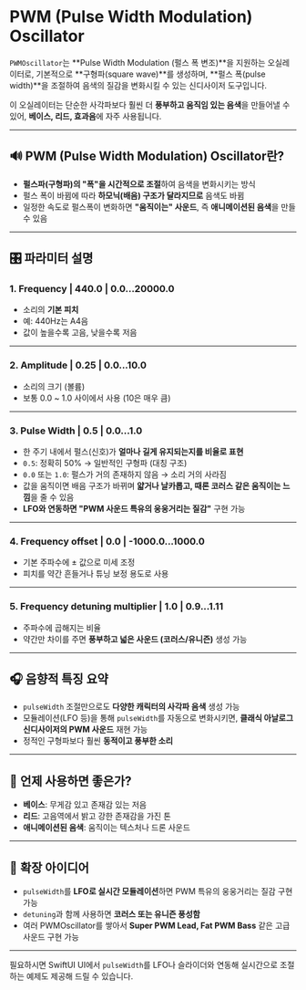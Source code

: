 # PWM (Pulse Width Modulation) Oscillator

`PWMOscillator`는 \*\*Pulse Width Modulation (펄스 폭 변조)\*\*을 지원하는 오실레이터로, 기본적으로 \*\*구형파(square wave)\*\*를 생성하며, \*\*펄스 폭(pulse width)\*\*을 조절하여 음색의 질감을 변화시킬 수 있는 신디사이저 도구입니다.

이 오실레이터는 단순한 사각파보다 훨씬 더 **풍부하고 움직임 있는 음색**을 만들어낼 수 있어, **베이스, 리드, 효과음**에 자주 사용됩니다.

---

## 🔊 PWM (Pulse Width Modulation) Oscillator란?

* **펄스파(구형파)의 "폭"을 시간적으로 조절**하여 음색을 변화시키는 방식
* 펄스 폭이 바뀜에 따라 **하모닉(배음) 구조가 달라지므로** 음색도 바뀜
* 일정한 속도로 펄스폭이 변화하면 **"움직이는" 사운드**, 즉 **애니메이션된 음색**을 만들 수 있음

---

## 🎛 파라미터 설명

### 1. **Frequency | 440.0 | 0.0...20000.0**

* 소리의 **기본 피치**
* 예: 440Hz는 A4음
* 값이 높을수록 고음, 낮을수록 저음

---

### 2. **Amplitude | 0.25 | 0.0...10.0**

* 소리의 크기 (볼륨)
* 보통 0.0 \~ 1.0 사이에서 사용 (10은 매우 큼)

---

### 3. **Pulse Width | 0.5 | 0.0...1.0**

* 한 주기 내에서 펄스(신호)가 **얼마나 길게 유지되는지를 비율로 표현**
* `0.5`: 정확히 50% → 일반적인 구형파 (대칭 구조)
* `0.0` 또는 `1.0`: 펄스가 거의 존재하지 않음 → 소리 거의 사라짐
* 값을 움직이면 배음 구조가 바뀌며 **얇거나 날카롭고, 때론 코러스 같은 움직이는 느낌**을 줄 수 있음
* **LFO와 연동하면 "PWM 사운드 특유의 웅웅거리는 질감"** 구현 가능

---

### 4. **Frequency offset | 0.0 | -1000.0...1000.0**

* 기본 주파수에 ± 값으로 미세 조정
* 피치를 약간 흔들거나 튜닝 보정 용도로 사용

---

### 5. **Frequency detuning multiplier | 1.0 | 0.9...1.11**

* 주파수에 곱해지는 비율
* 약간만 차이를 주면 **풍부하고 넓은 사운드 (코러스/유니즌)** 생성 가능

---

## 🎧 음향적 특징 요약

* `pulseWidth` 조절만으로도 **다양한 캐릭터의 사각파 음색** 생성 가능
* 모듈레이션(LFO 등)을 통해 `pulseWidth`를 자동으로 변화시키면, **클래식 아날로그 신디사이저의 PWM 사운드** 재현 가능
* 정적인 구형파보다 훨씬 **동적이고 풍부한 소리**

---

## 🧠 언제 사용하면 좋은가?

* **베이스**: 무게감 있고 존재감 있는 저음
* **리드**: 고음역에서 밝고 강한 존재감을 가진 톤
* **애니메이션된 음색**: 움직이는 텍스처나 드론 사운드

---

## 🔁 확장 아이디어

* `pulseWidth`를 **LFO로 실시간 모듈레이션**하면 PWM 특유의 웅웅거리는 질감 구현 가능
* `detuning`과 함께 사용하면 **코러스 또는 유니즌 풍성함**
* 여러 PWMOscillator를 쌓아서 **Super PWM Lead, Fat PWM Bass** 같은 고급 사운드 구현 가능

---

필요하시면 SwiftUI UI에서 `pulseWidth`를 LFO나 슬라이더와 연동해 실시간으로 조절하는 예제도 제공해 드릴 수 있습니다.
